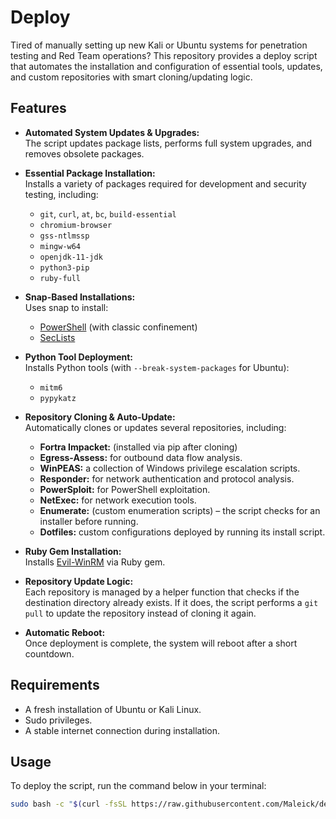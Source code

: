 # Deploy

Tired of manually setting up new Kali or Ubuntu systems for penetration testing and Red Team operations? This repository provides a deploy script that automates the installation and configuration of essential tools, updates, and custom repositories with smart cloning/updating logic.

## Features

- **Automated System Updates & Upgrades:**  
  The script updates package lists, performs full system upgrades, and removes obsolete packages.

- **Essential Package Installation:**  
  Installs a variety of packages required for development and security testing, including:
  - `git`, `curl`, `at`, `bc`, `build-essential`
  - `chromium-browser`
  - `gss-ntlmssp`
  - `mingw-w64`
  - `openjdk-11-jdk`
  - `python3-pip`
  - `ruby-full`

- **Snap-Based Installations:**  
  Uses snap to install:
  - [PowerShell](https://snapcraft.io/powershell) (with classic confinement)
  - [SecLists](https://snapcraft.io/seclists)

- **Python Tool Deployment:**  
  Installs Python tools (with `--break-system-packages` for Ubuntu):
  - `mitm6`
  - `pypykatz`

- **Repository Cloning & Auto-Update:**  
  Automatically clones or updates several repositories, including:
  - **Fortra Impacket:** (installed via pip after cloning)
  - **Egress-Assess:** for outbound data flow analysis.
  - **WinPEAS:** a collection of Windows privilege escalation scripts.
  - **Responder:** for network authentication and protocol analysis.
  - **PowerSploit:** for PowerShell exploitation.
  - **NetExec:** for network execution tools.
  - **Enumerate:** (custom enumeration scripts) – the script checks for an installer before running.
  - **Dotfiles:** custom configurations deployed by running its install script.

- **Ruby Gem Installation:**  
  Installs [Evil-WinRM](https://github.com/HarmJ0y/evil-winrm) via Ruby gem.

- **Repository Update Logic:**  
  Each repository is managed by a helper function that checks if the destination directory already exists. If it does, the script performs a `git pull` to update the repository instead of cloning it again.

- **Automatic Reboot:**  
  Once deployment is complete, the system will reboot after a short countdown.

## Requirements

- A fresh installation of Ubuntu or Kali Linux.
- Sudo privileges.
- A stable internet connection during installation.

## Usage

To deploy the script, run the command below in your terminal:

```bash
sudo bash -c "$(curl -fsSL https://raw.githubusercontent.com/Maleick/deploy/master/deploy.sh)"
